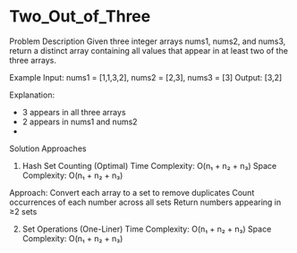 # Two_Out_of_Three

Problem Description
Given three integer arrays nums1, nums2, and nums3, return a distinct array containing all values that appear in at least two of the three arrays.

Example
Input: nums1 = [1,1,3,2], nums2 = [2,3], nums3 = [3]
Output: [3,2]

Explanation: 
- 3 appears in all three arrays
- 2 appears in nums1 and nums2
- 
Solution Approaches
1. Hash Set Counting (Optimal)
Time Complexity: O(n₁ + n₂ + n₃)
Space Complexity: O(n₁ + n₂ + n₃)

Approach:
Convert each array to a set to remove duplicates
Count occurrences of each number across all sets
Return numbers appearing in ≥2 sets

2. Set Operations (One-Liner)
Time Complexity: O(n₁ + n₂ + n₃)
Space Complexity: O(n₁ + n₂ + n₃)
